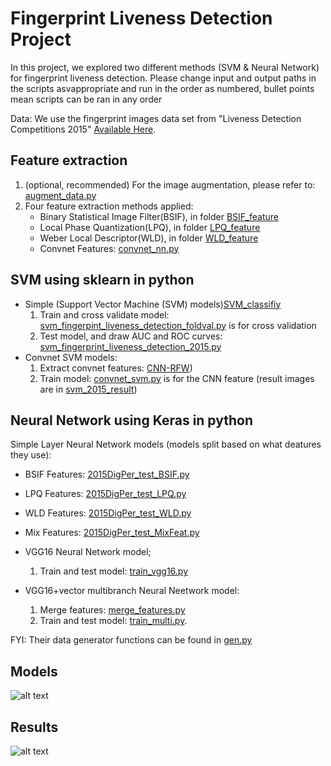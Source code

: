 # Fingerprint Liveness Detection Project

In this project, we explored two different methods (SVM & Neural Network) for fingerprint liveness detection. Please change input and output paths in the scripts asvappropriate and run in the order as numbered, bullet points mean scripts can be ran in any order

Data: We use the fingerprint images data set from "Liveness Detection Competitions 2015" [Available Here](http://livdet.org/registration.php).

## Feature extraction

1. (optional, recommended) For the image augmentation, please refer to: [augment_data.py](augment_data.py)
2. Four feature extraction methods applied:
    + Binary Statistical Image Filter(BSIF), in folder [BSIF_feature](BSIF_feature)
    + Local Phase Quantization(LPQ), in folder [LPQ_feature](LPQ_feature)
    + Weber Local Descriptor(WLD), in folder [WLD_feature](WLD_feature)
    + Convnet Features: [convnet_nn.py](./NeuralNetwork/convnet_nn.py)  
  
## SVM using sklearn in python
+ Simple (Support Vector Machine (SVM) models)[SVM_classifiy](SVM_classifiy)
  1. Train and cross validate model: [svm_fingerpint_liveness_detection_foldval.py](./SVM_classifiy/svm_fingerpint_liveness_detection_foldval.py) is for cross validation
  2. Test model, and draw AUC and ROC curves: [svm_fingerprint_liveness_detection_2015.py](./SVM_classifiy/svm_fingerprint_liveness_detection_2015.py)
+ Convnet SVM models:
  1. Extract convnet features: [CNN-RFW](https://github.com/giovanichiachia/convnet-rfw))
  2. Train model: [convnet_svm.py](./SVM_classifiy/convnet_svm.py) is for the CNN feature (result images are in [svm_2015_result](./SVM_classifiy/svm_2015_result))

## Neural Network using Keras in python
Simple Layer Neural Network models (models split based on what deatures they use):
  + BSIF Features: [2015DigPer_test_BSIF.py](./NeuralNetwork/2015DigPer_test_BSIF.py)
  + LPQ Features: [2015DigPer_test_LPQ.py](./NeuralNetwork/2015DigPer_test_LPQ.py)
  + WLD Features: [2015DigPer_test_WLD.py](./NeuralNetwork/2015DigPer_test_WLD.py)
  + Mix Features: [2015DigPer_test_MixFeat.py](./NeuralNetwork/2015DigPer_test_MixFeat.py)

+ VGG16 Neural Network model;
  1. Train and test model: [train_vgg16.py](./NeuralNetwork/train_vgg16.py)

+ VGG16+vector multibranch Neural Neetwork model:
  1. Merge features: [merge_features.py](./NeuralNetwork/merge_features.py)
  2. Train and test model: [train_multi.py](./NeuralNetwork/train_multi.py). 

FYI: Their data generator functions can be found in [gen.py](./NeuralNetwork/gen.py)


## Models
![alt text](models.png)

## Results
![alt text](result.PNG)
